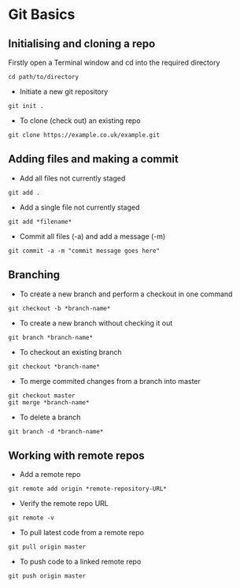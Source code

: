 # Git Basics

## Initialising and cloning a repo

Firstly open a Terminal window and cd into the required directory

```
cd path/to/directory
```

* Initiate a new git repository

```
git init .
```

* To clone (check out) an existing repo

```
git clone https://example.co.uk/example.git
```

## Adding files and making a commit

* Add all files not currently staged

```
git add .
```

* Add a single file not currently staged

```
git add *filename*
```

* Commit all files (-a) and add a message (-m)

```
git commit -a -m "commit message goes here"
```

## Branching

* To create a new branch and perform a checkout in one command

```
git checkout -b *branch-name*
```

* To create a new branch without checking it out

```
git branch *branch-name*
```

* To checkout an existing branch

```
git checkout *branch-name*
```

* To merge commited changes from a branch into master

```
git checkout master
git merge *branch-name*
```

* To delete a branch

```
git branch -d *branch-name*
```

## Working with remote repos

* Add a remote repo

```
git remote add origin *remote-repository-URL*
```

* Verify the remote repo URL

```
git remote -v
```

* To pull latest code from a remote repo

```
git pull origin master
```

* To push code to a linked remote repo

```
git push origin master
```
